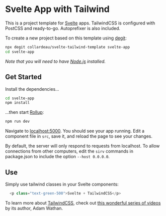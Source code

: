 # Svelte App with Tailwind

This is a project template for [Svelte](https://svelte.dev) apps. TailwindCSS is configured with PostCSS and ready-to-go. Autoprefixer is also included.

To create a new project based on this template using [degit](https://github.com/Rich-Harris/degit):

```bash
npx degit collardeau/svelte-tailwind-template svelte-app
cd svelte-app
```

_Note that you will need to have [Node.js](https://nodejs.org) installed._

## Get Started

Install the dependencies...

```bash
cd svelte-app
npm install
```

...then start [Rollup](https://rollupjs.org):

```bash
npm run dev
```

Navigate to [localhost:5000](http://localhost:5000). You should see your app running. Edit a component file in `src`, save it, and reload the page to see your changes.

By default, the server will only respond to requests from localhost. To allow connections from other computers, edit the `sirv` commands in package.json to include the option `--host 0.0.0.0`.

## Use

Simply use tailwind classes in your Svelte components:

```javascript
  <p class="text-green-500">Svelte + TailwindCSS</p>
```

 To learn more about [TailwindCSS](https://tailwindcss.com/), check out [this wonderful series of videos](https://www.youtube.com/watch?v=Ybybd3GCNn4&list=PL7CcGwsqRpSM3w9BT_21tUU8JN2SnyckR&index=2) by its author,  Adam Wathan. 
